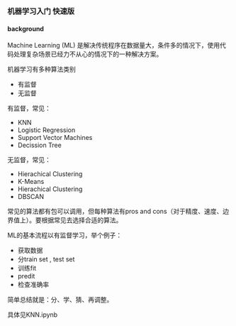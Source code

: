 ### 机器学习入门 快速版

#### background
Machine Learning (ML) 是解决传统程序在数据量大，条件多的情况下，使用代码处理复杂场景已经力不从心的情况下的一种解决方案。

机器学习有多种算法类别
 - 有监督
 - 无监督

 有监督，常见：
 - KNN
 - Logistic Regression
 - Support Vector Machines
 - Decission Tree

 无监督，常见：
 - Hierachical Clustering
 - K-Means 
 - Hierachical Clustering
 - DBSCAN

 常见的算法都有包可以调用，但每种算法有pros and cons（对于精度、速度、边界值上）。要根据常见去选择合适的算法。

 ML的基本流程以有监督学习，举个例子：
 - 获取数据
 - 分train set , test set
 - 训练fit
 - predit
 - 检查准确率

简单总结就是：分、学、猜、再调整。

具体见KNN.ipynb

